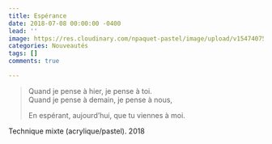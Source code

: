 ```yaml
---
title: Espérance
date: 2018-07-08 00:00:00 -0400
lead: ''
image: https://res.cloudinary.com/npaquet-pastel/image/upload/v1547407571/37902940_2127565797512656_6441066177824292864_n-1.jpg
categories: Nouveautés
tags: []
comments: true

---
```

> Quand je pense à hier, je pense à toi.  
> Quand je pense à demain, je pense à nous, 
>
> En espérant, aujourd’hui, que tu viennes à moi.

Technique mixte (acrylique/pastel). 2018